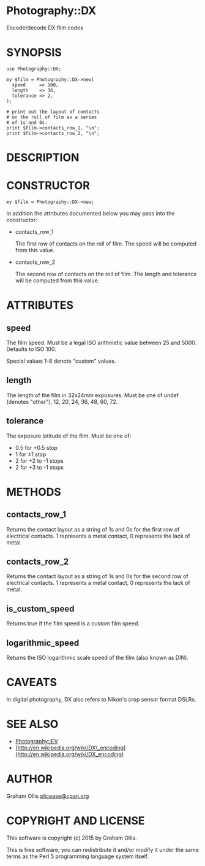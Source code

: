 # Photography::DX

Encode/decode DX film codes

# SYNOPSIS

    use Photography::DX;
    
    my $film = Photography::DX->new(
      speed     => 100,
      length    => 36,
      tolerance => 2,
    );
    
    # print out the layout of contacts
    # on the roll of film as a series
    # of 1s and 0s:
    print $film->contacts_row_1, "\n";
    print $film->contacts_row_2, "\n";

# DESCRIPTION

# CONSTRUCTOR

    my $film = Photography::DX->new;

In addition the attributes documented below you may pass into
the constructor:

- contacts\_row\_1

    The first row of contacts on the roll of film.  The speed
    will be computed from this value.

- contacts\_row\_2

    The second row of contacts on the roll of film.  The length
    and tolerance will be computed from this value.

# ATTRIBUTES

## speed

The film speed.  Must be a legal ISO arithmetic value between 25 and 5000.  Defaults to ISO 100.

Special values 1-8 denote "custom" values.

## length

The length of the film in 32x24mm exposures.  Must be one of undef (denotes "other"),
12, 20, 24, 36, 48, 60, 72.

## tolerance

The exposure latitude of the film.  Must be one of:

- 0.5 for ±0.5 stop
- 1 for ±1 stop
- 2 for +2 to -1 stops
- 2 for +3 to -1 stops

# METHODS

## contacts\_row\_1

Returns the contact layout as a string of 1s and 0s for the first row
of electrical contacts.  1 represents a metal contact, 0 represents the
lack of metal.

## contacts\_row\_2

Returns the contact layout as a string of 1s and 0s for the second row
of electrical contacts.  1 represents a metal contact, 0 represents the
lack of metal.

## is\_custom\_speed

Returns true if the film speed is a custom film speed.

## logarithmic\_speed

Returns the ISO logarithmic scale speed of the film (also known as DIN).

# CAVEATS

In digital photography, DX also refers to Nikon's crop sensor format DSLRs.

# SEE ALSO

- [Photography::EV](https://metacpan.org/pod/Photography::EV)
- [http://en.wikipedia.org/wiki/DX\_encoding](http://en.wikipedia.org/wiki/DX_encoding)

# AUTHOR

Graham Ollis <plicease@cpan.org>

# COPYRIGHT AND LICENSE

This software is copyright (c) 2015 by Graham Ollis.

This is free software; you can redistribute it and/or modify it under
the same terms as the Perl 5 programming language system itself.
